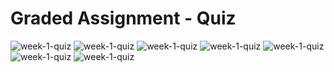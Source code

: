 # Graded Assignment - Quiz

<img src="img/week1-quiz/1.PNG" alt="week-1-quiz">

<img src="img/week1-quiz/2.PNG" alt="week-1-quiz">

<img src="img/week1-quiz/3.PNG" alt="week-1-quiz">

<img src="img/week1-quiz/4.PNG" alt="week-1-quiz">

<img src="img/week1-quiz/5.PNG" alt="week-1-quiz">

<img src="img/week1-quiz/6.PNG" alt="week-1-quiz">

<img src="img/week1-quiz/7.PNG" alt="week-1-quiz">
